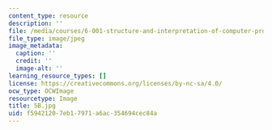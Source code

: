 ```yaml
---
content_type: resource
description: ''
file: /media/courses/6-001-structure-and-interpretation-of-computer-programs-spring-2005/f59421207eb17971a6ac354694cec84a_5B.jpg
file_type: image/jpeg
image_metadata:
  caption: ''
  credit: ''
  image-alt: ''
learning_resource_types: []
license: https://creativecommons.org/licenses/by-nc-sa/4.0/
ocw_type: OCWImage
resourcetype: Image
title: 5B.jpg
uid: f5942120-7eb1-7971-a6ac-354694cec84a
---
```

